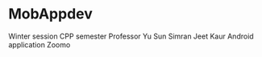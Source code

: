 # MobAppdev
Winter session CPP semester
Professor Yu Sun 
Simran Jeet Kaur 
Android application 
Zoomo 

